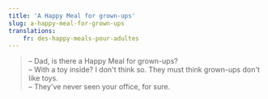 ```yaml
---
title: 'A Happy Meal for grown-ups'
slug: a-happy-meal-for-grown-ups
translations:
    fr: des-happy-meals-pour-adultes
---
```


> – Dad, is there a Happy Meal for grown-ups?  
> – With a toy inside? I don't think so. They must think grown-ups don't like toys.  
> – They've never seen your office, for sure.
